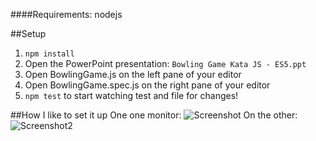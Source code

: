 ####Requirements: nodejs

##Setup
1. `npm install`
2. Open the PowerPoint presentation: `Bowling Game Kata JS - ES5.ppt`
3. Open BowlingGame.js on the left pane of your editor
4. Open BowlingGame.spec.js on the right pane of your editor
5. `npm test` to start watching test and file for changes!

##How I like to set it up
One one monitor:
![Screenshot](http://i.imgur.com/8tGf5pc.png)
On the other:
![Screenshot2](http://i.imgur.com/aEde1SY.jpg)





